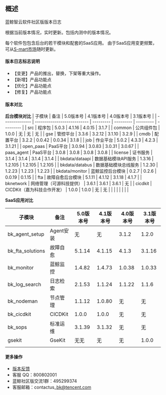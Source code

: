 ## 概述

蓝鲸智云软件社区版版本日志

根据当前版本情况，实时更新。包括内测中的版本情况。

每个软件包包含后台的若干模块和配套的SaaS应用。
由于SaaS应用变更频繁，可从[S-mart市场](http://bk.tencent.com/s-mart/)随时更新。

#### 版本日志标志说明

- 【变更】产品的推出，替换，下架等重大操作。
- 【新增】产品功能点
- 【优化】产品功能点
- 【修复】产品功能点

#### 版本对比

**后台模块对比**
| 子模块         | 备注                        | 5.0版本号 | 4.1版本号 | 4.0版本号 | 3.1版本号 |
| -------------- | --------------------------- | --------- | --------- | --------- | --------- |
| src            | 程序包                      | 5.0.3     | 4.1.16    | 4.0.15    | 3.1.7     |
| common         | 公共组件包                  | 1.0.0     | 无        | 无        | 无        |
| gse            | 管控平台                    | 3.3.6     | 3.2.12    | 3.1.10    | 3.2.9     |
| cmdb           | 配置平台                    | 3.2.2     | 0.0.42    | 0.0.34    | 3.1.8     |
| job            | 作业平台                    | 5.0.2     | 4.3.3     | 4.2.3     | 3.1.21    |
| open_paas      | PaaS平台                    | 3.0.94    | 3.0.83    | 3.0.31    | 3.0.67    |
| paas_agent     | PaaS平台                    | 3.0.8     | 3.0.8     | 3.0.8     | 3.0.8     |
| license        | 证书服务                    | 3.1.4     | 3.1.4     | 3.1.4     | 3.1.4     |
| bkdata/dataapi | 数据基础模块API服务         | 1.3.16    | 1.2.105   | 1.2.105   | 1.2.105   |
| bkdata/databus | 数据基础模块总线服务        | 1.2.30    | 1.2.23    | 1.2.23    | 1.2.23    |
| bkdata/monitor | 蓝鲸监控后台模块            | 0.2.7     | 0.2.6     | 0.0.19    | 0.1.15    |
| fta            | 故障自愈后台模块            | 5.1.11    | 4.1.12    | 3.1.18    | 4.1.7     |
| bknetwork      | 网络管理（可源科技提供）    | 3.6.1     | 3.6.1     | 3.6.1     | 无        |
| cicdkit        | CICDKit（嘉为科技合作开发） | 1.0.0     | 1.0.0     | 无        | 无        |
|                |                             |           |           |           |           |


**SaaS应用对比**


| 子模块           | 备注      | 5.0版本号 | 4.1版本号 | 4.0版本号 | 3.1版本号 |
| ---------------- | --------- | --------- | --------- | --------- | --------- |
| bk_agent_setup   | Agent安装 | 无        | 无        | 3.1.2     | 1.2.0     |
| bk_fta_solutions | 故障自愈  | 5.1.14    | 4.1.15    | 4.1.3     | 3.1.16    |
| bk_monitor       | 蓝鲸监控  | 1.4.82    | 1.4.73    | 1.0.38    | 1.0.33    |
| bk_log_search    | 日志检索  | 2.1.53    | 1.1.24    | 1.1.22    | 1.1.6     |
| bk_nodeman       | 节点管理  | 1.1.12    | 1.0.80    | 无        | 无        |
| bk_cicdkit       | CICDKit   | 1.0.0     | 1.0.0     | 无        | 无        |
| bk_sops          | 标准运维  | 3.1.39    | 3.1.32    | 无        | 无        |
| gsekit           | GseKit    | 无无      | 无        | 无        | 1.0.0     |
|                  |           |           |           |           |           |

#### 更多操作
* [版本反馈](http://bk.tencent.com/s-mart/community)
* 客服 QQ：800802001
* 蓝鲸社区版交流1群：495299374
* 客服邮箱：contactus\_bk@tencent.com
